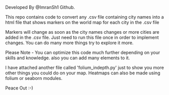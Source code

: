 Developed By @ImranSh1 Github.

This repo contains code to convert any .csv file containing city names into a html file that shows markers on the world map for each city in the .csv file

Markers will change as soon as the city names changes or more cities are added in the .csv file.
Just need to run this file once in order to implement changes.
You can do many more things try to explore it more.

Please Note - You can optimize this code much further depending on your skills and knowledge. also you can add many elements to it.

I have attached another file called 'folium_indepth.py' just to show you more other things you could do on your map. Heatmaps can also be made using folium or seaborn modules.

Peace Out :-)
